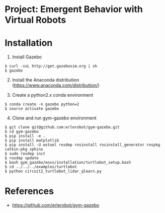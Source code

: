 # Project: Emergent Behavior with Virtual Robots

# Installation

1. Install Gazebo
```
$ curl -ssL http://get.gazebosim.org | sh
$ gazebo
```

2. Install the Anaconda distribution (https://www.anaconda.com/distribution/)

3. Create a python2.x conda environment
```
$ conda create -n gazebo python=2
$ source activate gazebo
```

4. Clone and run gym-gazebo environment
```
$ git clone git@github.com:erlerobot/gym-gazebo.git
$ cd gym-gazebo
$ pip install -e .
$ pip install matplotlib
$ pip install -U wstool rosdep rosinstall rosinstall_generator rospkg catkin-pkg sphinx
$ sudo rosdep init
$ rosdep update
$ bash gym_gazebo/envs/installation/turtlebot_setup.bash
$ cd ../../../examples/turtlebot
$ python circuit2_turtlebot_lidar_qlearn.py
```

# References
* https://github.com/erlerobot/gym-gazebo
